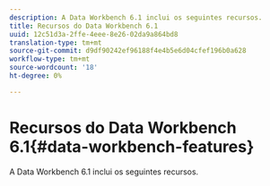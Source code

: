 ```yaml
---
description: A Data Workbench 6.1 inclui os seguintes recursos.
title: Recursos do Data Workbench 6.1
uuid: 12c51d3a-2ffe-4eee-8e26-02da9a864bd8
translation-type: tm+mt
source-git-commit: d9df90242ef96188f4e4b5e6d04cfef196b0a628
workflow-type: tm+mt
source-wordcount: '18'
ht-degree: 0%

---
```



# Recursos do Data Workbench 6.1{#data-workbench-features}

A Data Workbench 6.1 inclui os seguintes recursos.

